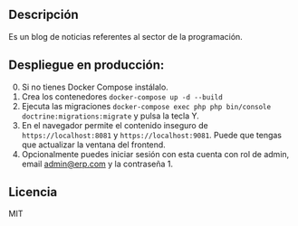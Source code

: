## Descripción
Es un blog de noticias referentes al sector de la programación.

## Despliegue en producción:

 0. Si no tienes Docker Compose instálalo.
 1. Crea los contenedores `docker-compose up -d --build`
 2. Ejecuta las migraciones `docker-compose exec php php bin/console doctrine:migrations:migrate` y pulsa la tecla Y.
 3. En el navegador permite el contenido inseguro de `https://localhost:8081` 
    y `https://localhost:9081`. Puede que tengas que actualizar la ventana del frontend.
 4. Opcionalmente puedes iniciar sesión con esta cuenta con rol de admin, email admin@erp.com y la contraseña 1.

## Licencia
MIT
